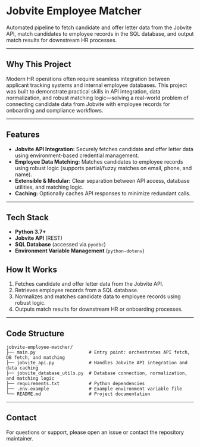 # Jobvite Employee Matcher

Automated pipeline to fetch candidate and offer letter data from the Jobvite API, match candidates to employee records in the SQL database, and output match results for downstream HR processes.

---

## Why This Project

Modern HR operations often require seamless integration between applicant tracking systems and internal employee databases. This project was built to demonstrate practical skills in API integration, data normalization, and robust matching logic—solving a real-world problem of connecting candidate data from Jobvite with employee records for onboarding and compliance workflows.

---

## Features

- **Jobvite API Integration:** Securely fetches candidate and offer letter data using environment-based credential management.
- **Employee Data Matching:** Matches candidates to employee records using robust logic (supports partial/fuzzy matches on email, phone, and name).
- **Extensible & Modular:** Clear separation between API access, database utilities, and matching logic.
- **Caching:** Optionally caches API responses to minimize redundant calls.

---

## Tech Stack

- **Python 3.7+**
- **Jobvite API** (REST)
- **SQL Database** (accessed via `pyodbc`)
- **Environment Variable Management** (`python-dotenv`)

## How It Works

1. Fetches candidate and offer letter data from the Jobvite API.
2. Retrieves employee records from a SQL database.
3. Normalizes and matches candidate data to employee records using robust logic.
4. Outputs match results for downstream HR or onboarding processes.

---

## Code Structure
```
jobvite-employee-matcher/
├── main.py                    # Entry point: orchestrates API fetch, DB fetch, and matching
├── jobvite_api.py             # Handles Jobvite API integration and data caching
├── jobvite_database_utils.py  # Database connection, normalization, and matching logic
├── requirements.txt           # Python dependencies
├── .env.example               # Example environment variable file
└── README.md                  # Project documentation
```

---

## Contact

For questions or support, please open an issue or contact the repository maintainer.
